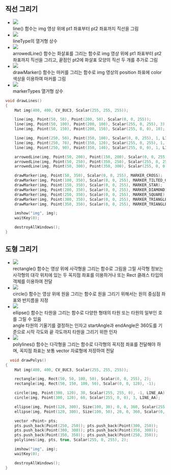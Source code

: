 ## 직선 그리기
* <img src="OCV005.PNG" /> <br/> line() 함수는 img 영상 위에 pt1 좌표부터 pt2 좌표까지 직선을 그림
* <img src="OCV006.PNG" /> <br/> lineType의 열거형 상수 
* <img src="OCV007.PNG" /> <br/> arrowedLine() 함수는 화살표를 그리는 함수로 img 영상 위에 pt1 좌표부터 pt2 좌표까지 직선을 그리고, 끝점인 pt2에 화살표 모양의 직선 두 개를 추가로 그림
* <img src="OCV008.PNG" /> <br/> drawMarker() 함수는 마커를 그리는 함수로 img 영상의 position 좌표에 color 색상을 이용하여 마커를 그림
* <img src="OCV009.PNG" /> <br/> markerTypes 열거형 상수
```cpp
void drawLines()
{
	Mat img(400, 400, CV_8UC3, Scalar(255, 255, 255));

	line(img, Point(50, 50), Point(200, 50), Scalar(0, 0, 255));
	line(img, Point(50, 100), Point(200, 100), Scalar(255, 0, 255), 3);
	line(img, Point(50, 150), Point(200, 150), Scalar(255, 0, 0), 10);

	line(img, Point(250, 50), Point(350, 100), Scalar(0, 0, 255), 1, LINE_4);
	line(img, Point(250, 70), Point(350, 120), Scalar(255, 0, 255), 1, LINE_8);
	line(img, Point(250, 90), Point(350, 140), Scalar(255, 0, 0), 1, LINE_AA);

	arrowedLine(img, Point(50, 200), Point(150, 200), Scalar(0, 0, 255), 1);
	arrowedLine(img, Point(50, 250), Point(350, 250), Scalar(255, 0, 255), 1);
	arrowedLine(img, Point(50, 300), Point(350, 300), Scalar(255, 0, 0), 1, LINE_8, 0, 0.05);

	drawMarker(img, Point(50, 350), Scalar(0, 0, 255), MARKER_CROSS);
	drawMarker(img, Point(100, 350), Scalar(0, 0, 255), MARKER_TILTED_CROSS);
	drawMarker(img, Point(150, 350), Scalar(0, 0, 255), MARKER_STAR);
	drawMarker(img, Point(200, 350), Scalar(0, 0, 255), MARKER_DIAMOND);
	drawMarker(img, Point(250, 350), Scalar(0, 0, 255), MARKER_SQUARE);
	drawMarker(img, Point(300, 350), Scalar(0, 0, 255), MARKER_TRIANGLE_UP);
	drawMarker(img, Point(350, 350), Scalar(0, 0, 255), MARKER_TRIANGLE_DOWN);

	imshow("img", img);
	waitKey(0);

	destroyAllWindows();
}
```

## 도형 그리기
* <img src="OCV010.PNG" /> <br/> rectangle() 함수는 영상 위에 사각형을 그리는 함수로 그림을 그릴 사각형 정보는 사각형의 대각 위치에 있는 두 꼭지점 좌표를 이용하거나 또는 Rect 클래스 타입의 객체를 이용하여 전달 
* <img src="OCV011.PNG" /> <br/> circle() 함수는 영상 위에 원을 그리는 함수로 원을 그리기 위해서는 원의 중심점 좌표와 반지름을 지정
* <img src="OCV012.PNG" /> <br/> ellipse() 함수는 타원을 그리는 함수로 다양한 형태의 타원 또는 타원의 일부인 호를 그릴 수 있음 <br/> angle 타원의 기울기를 결정하는 인자고 startAngle과 endAngle은 360도를 기준으로 시작 각도와 끝 각도까지 타원을 그리기 위한 인자
* <img src="OCV013.PNG" /> <br/> polylines() 함수는 다각형을 그리는 함수로 다각형의 꼭지점 좌표를 전달해야 하며, 꼭지점 좌표는 보통 vector<Point> 자료형에 저장하여 전달
```cpp
  void drawPolys()
{
	Mat img(400, 400, CV_8UC3, Scalar(255, 255, 255));

	rectangle(img, Rect(50, 50, 100, 50), Scalar(0, 0, 255), 2);
	rectangle(img, Rect(50, 150, 100, 50), Scalar(0, 0, 128), -1);

	circle(img, Point(300, 120), 30, Scalar(255, 255, 0), -1, LINE_AA);
	circle(img, Point(300, 120), 60, Scalar(255, 0, 0), 3, LINE_AA);

	ellipse(img, Point(120, 300), Size(100, 30), 0, 0, 360, Scalar(255, 255, 0), -1, LINE_AA);
	ellipse(img, Point(120, 300), Size(100, 50), 20, 0, 360, Scalar(0, 255, 0), 2, LINE_AA);

	vector <Point> pts;
	pts.push_back(Point(250, 250)); pts.push_back(Point(300, 250));
	pts.push_back(Point(300, 300)); pts.push_back(Point(350, 300));
	pts.push_back(Point(350, 350)); pts.push_back(Point(250, 350));
	polylines(img, pts, true, Scalar(255, 0, 255), 2);

	imshow("img", img);
	waitKey(0);

	destroyAllWindows();
}
```
